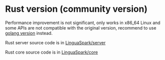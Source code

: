 # Rust version (community version)

Performance improvement is not significant, only works in x86_64 Linux and some APIs are not compatible with the original version, recommend to use [golang version](../../v3/README.md) instead.

Rust server source code is in [LinguaSpark/server](https://github.com/LinguaSpark/server)

Rust core source code is in [LinguaSpark/core](https://github.com/LinguaSpark/core)